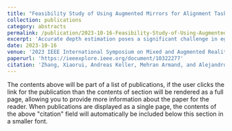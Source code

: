 ```yaml
---
title: "Feasibility Study of Using Augmented Mirrors for Alignment Task during Orthopaedic Procedures in Mixed Reality"
collection: publications
category: abstracts
permalink: /publication/2023-10-16-Feasibility-Study-of-Using-Augmented-Mirrors-for-Alignment-Task-during-Orthopaedic-Procedures-in-Mixed-Reality.md
excerpt: 'Accurate depth estimation poses a significant challenge in egocentric Augmented Reality (AR), particularly for precision-dependent tasks in the medical field, such as needle or tool insertions during percutaneous procedures. Augmented Mirrors (AMs) provide a unique solution to this problem by offering additional non-egocentric view-points that enhance spatial understanding of an AR scene. Despite the perceptual advantages of using AMs, their practical utility has yet to be thoroughly tested. In this work, we present results from a pilot study involving five participants tasked with simulating epidural injection procedures in an AR environment, both with and without the aid of an AM.'
date: 2023-10-16
venue: '2023 IEEE International Symposium on Mixed and Augmented Reality Adjunct (ISMAR-Adjunct)'
paperurl: 'https://ieeexplore.ieee.org/document/10322277'
citation: 'Zhang, Xiaorui, Andreas Keller, Mehran Armand, and Alejandro Martin Gomez. (2023). &quot;Feasibility Study of Using Augmented Mirrors for Alignment Task during Orthopaedic Procedures in Mixed Reality.&quot; <i>In 2023 IEEE International Symposium on Mixed and Augmented Reality Adjunct (ISMAR-Adjunct)</i>. pp. 650-651.'
---
```


The contents above will be part of a list of publications, if the user clicks the link for the publication than the contents of section will be rendered as a full page, allowing you to provide more information about the paper for the reader. When publications are displayed as a single page, the contents of the above "citation" field will automatically be included below this section in a smaller font.
